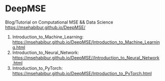 # DeepMSE
Blog/Tutorial on Computational MSE &amp;&amp; Data Science 
https://msehabibur.github.io/DeepMSE/

1. Introduction_to_Machine_Learning: https://msehabibur.github.io/DeepMSE/Introduction_to_Machine_Learning.html
2. Introduction_to_Neural_Network: https://msehabibur.github.io/DeepMSE//Introduction_to_Neural_Network.html
3. Introduction_to_PyTorch: https://msehabibur.github.io/DeepMSE/Introduction_to_PyTorch.html

